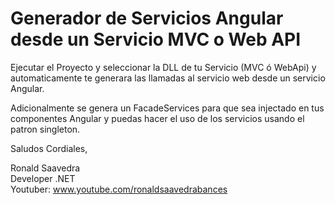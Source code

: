 # Generador de Servicios Angular desde un Servicio MVC o Web API

Ejecutar el Proyecto y seleccionar la DLL de tu Servicio (MVC ó WebApi) y automaticamente te generara las llamadas al servicio web desde un servicio Angular.

Adicionalmente se genera un FacadeServices para que sea injectado en tus componentes Angular y puedas hacer el uso de los servicios usando el patron singleton.

Saludos Cordiales,

Ronald Saavedra <br>
Developer .NET <br>
Youtuber: www.youtube.com/ronaldsaavedrabances
